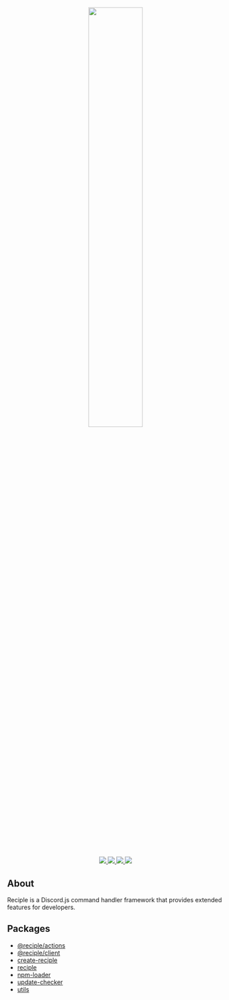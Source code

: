 <h1 align="center">
    <img src="https://i.imgur.com/DWM0tJL.png" width="50%">
    <br>
</h1>

<h3 align="center">
    <a href="https://discord.gg/VzP8qW7Z8d">
        <img src="https://img.shields.io/discord/993105237000855592?color=5865F2&logo=discord&logoColor=white">
    </a>
    <a href="https://npmjs.org/package/reciple">
        <img src="https://img.shields.io/npm/v/reciple?label=npm">
    </a>
    <a href="https://github.com/FalloutStudios/Reciple/blob/main/LICENSE">
        <img src="https://img.shields.io/npm/dt/reciple.svg?maxAge=3600">
    </a>
    <a href="https://www.codefactor.io/repository/github/falloutstudios/reciple/overview/main">
        <img src="https://www.codefactor.io/repository/github/falloutstudios/reciple/badge/main">
    </a>
</h3>

## About

Reciple is a Discord.js command handler framework that provides extended features for developers.

## Packages

- [@reciple/actions](./packages/actions/)
- [@reciple/client](./packages/client/)
- [create-reciple](./packages/create-reciple/)
- [reciple](./packages/reciple/)
- [npm-loader](./packages/npm-loader)
- [update-checker](./packages/update-checker)
- [utils](./packages/utils)
